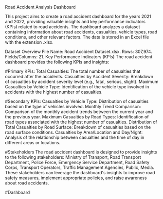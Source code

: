 Road Accident Analysis Dashboard

This project aims to create a road accident dashboard for the years 2021 and 2022, providing valuable insights and key performance indicators (KPIs) related to road accidents. 
The dashboard analyzes a dataset containing information about road accidents, casualties, vehicle types, road conditions, and other relevant factors. The data is stored in an Excel file with the extension .xlsx.

Dataset Overview
File Name: Road Accident Dataset.xlsx.
Rows: 307,974.
Fields/Columns: 21.
Key Performance Indicators (KPIs)
The road accident dashboard provides the following KPIs and insights:

#Primary KPIs:
Total Casualties: The total number of casualties that occurred after the accidents.
Casualties by Accident Severity: Breakdown of casualties by accident severity level (e.g., fatal, serious, slight).
Maximum Casualties by Vehicle Type: Identification of the vehicle type involved in accidents with the highest number of casualties.

#Secondary KPIs:
Casualties by Vehicle Type: Distribution of casualties based on the type of vehicles involved.
Monthly Trend Comparison: Comparison of the monthly accident trends between the current year and the previous year.
Maximum Casualties by Road Types: Identification of road types associated with the highest number of casualties.
Distribution of Total Casualties by Road Surface: Breakdown of casualties based on the road surface conditions.
Casualties by Area/Location and Day/Night: Analysis of the relationship between casualties and the time of day in different areas or locations.

#Stakeholders
The road accident dashboard is designed to provide insights to the following stakeholders: Ministry of Transport, Road Transport Department, Police Force, Emergency Service Department, Road Safety Corps, Transport Operators, Traffic Management Agencies, Public, Media.
These stakeholders can leverage the dashboard's insights to improve road safety measures, implement appropriate policies, and raise awareness about road accidents.

#Dashboard

